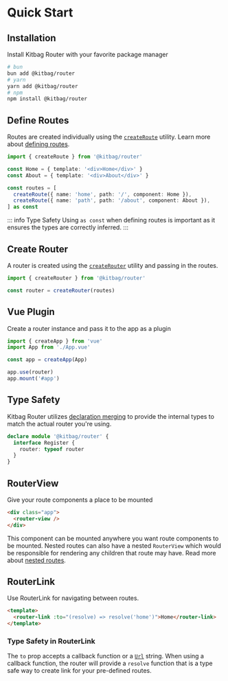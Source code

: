 # Quick Start

## Installation

Install Kitbag Router with your favorite package manager

```bash
# bun
bun add @kitbag/router
# yarn
yarn add @kitbag/router
# npm
npm install @kitbag/router
```

## Define Routes

Routes are created individually using the [`createRoute`](/api/functions/createRoute) utility. Learn more about [defining routes](/core-concepts/defining-routes).

```ts
import { createRoute } from '@kitbag/router'

const Home = { template: '<div>Home</div>' }
const About = { template: '<div>About</div>' }

const routes = [
  createRoute({ name: 'home', path: '/', component: Home }),
  createRoute({ name: 'path', path: '/about', component: About }),
] as const
```
::: info Type Safety
Using `as const` when defining routes is important as it ensures the types are correctly inferred.
:::

## Create Router
A router is created using the [`createRouter`](/api/functions/createRouter) utility and passing in the routes.

```ts
import { createRouter } from '@kitbag/router'

const router = createRouter(routes)
```

## Vue Plugin

Create a router instance and pass it to the app as a plugin

```ts {6}
import { createApp } from 'vue'
import App from './App.vue'

const app = createApp(App)

app.use(router)
app.mount('#app')
```

## Type Safety

Kitbag Router utilizes [declaration merging](https://www.typescriptlang.org/docs/handbook/declaration-merging.html) to provide the internal types to match the actual router you're using.

```ts
declare module '@kitbag/router' {
  interface Register {
    router: typeof router
  }
}
```

## RouterView

Give your route components a place to be mounted

```html
<div class="app">
  <router-view />
</div>
```

This component can be mounted anywhere you want route components to be mounted. Nested routes can also have a nested `RouterView` which would be responsible for rendering any children that route may have. Read more about [nested routes](/core-concepts/defining-routes#nested-routes).

## RouterLink

Use RouterLink for navigating between routes.

```html
<template>
  <router-link :to="(resolve) => resolve('home')">Home</router-link>
</template>
```

### Type Safety in RouterLink

The `to` prop accepts a callback function or a [`Url`](/api/types/Url) string. When using a callback function, the router will provide a `resolve` function that is a type safe way to create link for your pre-defined routes. 
